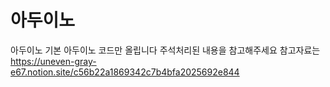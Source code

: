# 아두이노
아두이노 기본
아두이노 코드만 올립니다 
주석처리된 내용을 참고해주세요
참고자료는 https://uneven-gray-e67.notion.site/c56b22a1869342c7b4bfa2025692e844
